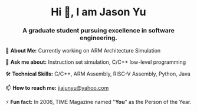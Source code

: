 <h1 align="center">Hi 👋, I am Jason Yu</h1>
<h3 align="center">A graduate student pursuing excellence in software engineering.</h3>

🚀 **About Me:** Currently working on ARM Architecture Simulation

💬 **Ask me about:** Instruction set simulation, C/C++ low-level programming

🛠 **Technical Skills:** C/C++, ARM Assembly, RISC-V Assembly, Python, Java  

📫 **How to reach me:** jiajunyu@yahoo.com

⚡ **Fun fact:** In 2006, TIME Magazine named "**You**" as the Person of the Year.
